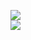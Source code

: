 [![](https://img.shields.io/badge/Made%20With-Github%20Spray-lightgrey.svg?style=for-the-badge&logo=github)](https://github.com/Annihil/github-spray#2072)  
[![](https://i.imgur.com/2DrTn0Z.gif)](https://github.com/Annihil/github-spray)